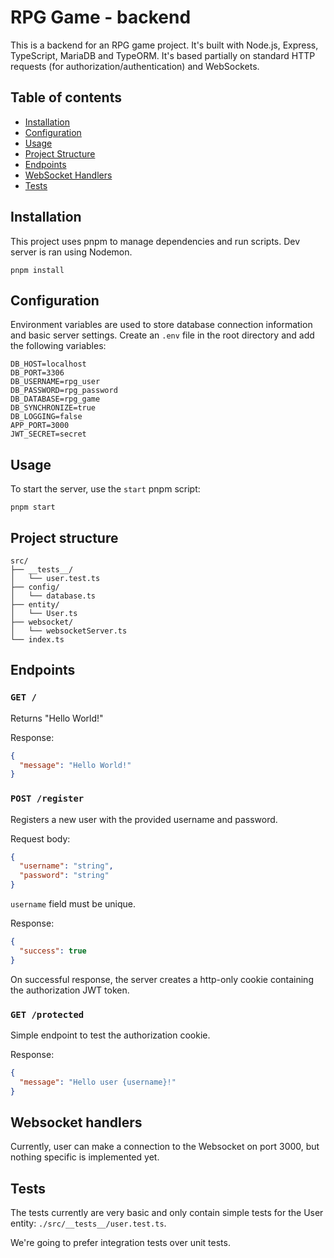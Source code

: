 # RPG Game - backend

This is a backend for an RPG game project. It's built with Node.js, Express, TypeScript, MariaDB and TypeORM. It's based partially on standard HTTP requests (for authorization/authentication) and WebSockets.

## Table of contents

- [Installation](#installation)
- [Configuration](#configuration)
- [Usage](#usage)
- [Project Structure](#project-structure)
- [Endpoints](#endpoints)
- [WebSocket Handlers](#websocket-handlers)
- [Tests](#tests)

## Installation

This project uses pnpm to manage dependencies and run scripts. Dev server is ran using Nodemon.

```
pnpm install
```

## Configuration

Environment variables are used to store database connection information and basic server settings. Create an `.env` file in the root directory and add the following variables:

```env
DB_HOST=localhost
DB_PORT=3306
DB_USERNAME=rpg_user
DB_PASSWORD=rpg_password
DB_DATABASE=rpg_game
DB_SYNCHRONIZE=true
DB_LOGGING=false
APP_PORT=3000
JWT_SECRET=secret
```

## Usage

To start the server, use the `start` pnpm script:

```
pnpm start
```

## Project structure

```
src/
├── __tests__/
│   └── user.test.ts
├── config/
│   └── database.ts
├── entity/
│   └── User.ts
├── websocket/
│   └── websocketServer.ts
└── index.ts
```

## Endpoints

### `GET /`

Returns "Hello World!"

Response:

```json
{
  "message": "Hello World!"
}
```

### `POST /register`

Registers a new user with the provided username and password.

Request body:

```json
{
  "username": "string",
  "password": "string"
}
```

`username` field must be unique.

Response:

```json
{
  "success": true
}
```

On successful response, the server creates a http-only cookie containing the authorization JWT token.

### `GET /protected`

Simple endpoint to test the authorization cookie.

Response:

```json
{
  "message": "Hello user {username}!"
}
```

## Websocket handlers

Currently, user can make a connection to the Websocket on port 3000, but nothing specific is implemented yet.

## Tests

The tests currently are very basic and only contain simple tests for the User entity: `./src/__tests__/user.test.ts`.

We're going to prefer integration tests over unit tests.
